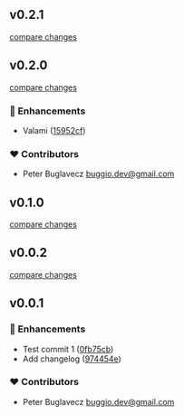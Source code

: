
## v0.2.1

[compare changes](https://github.com/buglavecz/nuxt3-bootstrap4-starter-template/compare/v0.2.0...v0.2.1)

## v0.2.0

[compare changes](https://github.com/buglavecz/nuxt3-bootstrap4-starter-template/compare/v0.1.0...v0.2.0)

### 🚀 Enhancements

- Valami ([15952cf](https://github.com/buglavecz/nuxt3-bootstrap4-starter-template/commit/15952cf))

### ❤️ Contributors

- Peter Buglavecz <buggio.dev@gmail.com>

## v0.1.0

[compare changes](https://github.com/buglavecz/nuxt3-bootstrap4-starter-template/compare/v0.0.2...v0.1.0)

## v0.0.2

[compare changes](https://github.com/buglavecz/nuxt3-bootstrap4-starter-template/compare/v0.0.1...v0.0.2)

## v0.0.1


### 🚀 Enhancements

- Test commit 1 ([0fb75cb](https://github.com/buglavecz/nuxt3-bootstrap4-starter-template/commit/0fb75cb))
- Add changelog ([974454e](https://github.com/buglavecz/nuxt3-bootstrap4-starter-template/commit/974454e))

### ❤️ Contributors

- Peter Buglavecz <buggio.dev@gmail.com>

